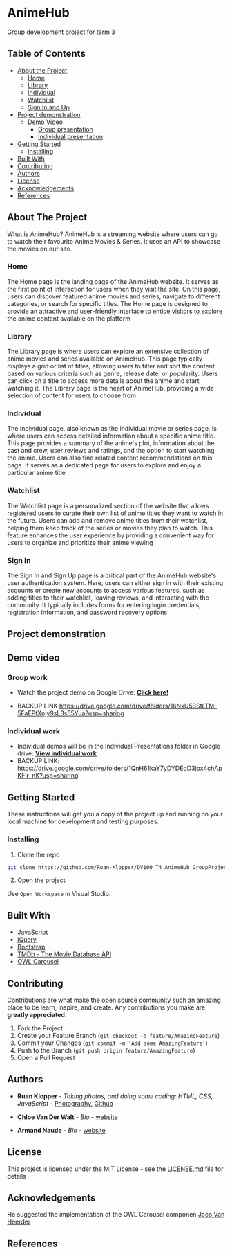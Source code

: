 # AnimeHub

Group development project for term 3

## Table of Contents

- [About the Project](#about-the-project)
  - [Home](#home)
  - [Library](#library)
  - [Individual](#individual)
  - [Watchlist](#watchlist)
  - [Sign In and Up](#signin)
- [Project demonstration](#project-demonstration)
  - [Demo Video](#demo-video)
    - [Group presentation](#group-work)
    - [Individual presentation](#individual-work)
- [Getting Started](#getting-started)
  - [Installing](#installing)
- [Built With](#built-with)
- [Contributing](#contributing)
- [Authors](#authors)
- [License](#license)
- [Acknowledgements](#acknowledgements)
- [References](#references)

## About The Project

What is AnimeHub?
AnimeHub is a streaming website where users can go to watch their favourite Anime Movies & Series. It uses an API to showcase the movies on our site.

### Home

The Home page is the landing page of the AnimeHub website. It serves as the first point of interaction for users when they visit the site. On this page, users can discover featured anime movies and series, navigate to different categories, or search for specific titles. The Home page is designed to provide an attractive and user-friendly interface to entice visitors to explore the anime content available on the platform

### Library

The Library page is where users can explore an extensive collection of anime movies and series available on AnimeHub. This page typically displays a grid or list of titles, allowing users to filter and sort the content based on various criteria such as genre, release date, or popularity. Users can click on a title to access more details about the anime and start watching it. The Library page is the heart of AnimeHub, providing a wide selection of content for users to choose from

### Individual

The Individual page, also known as the individual movie or series page, is where users can access detailed information about a specific anime title. This page provides a summary of the anime's plot, information about the cast and crew, user reviews and ratings, and the option to start watching the anime. Users can also find related content recommendations on this page. It serves as a dedicated page for users to explore and enjoy a particular anime title

### Watchlist

The Watchlist page is a personalized section of the website that allows registered users to curate their own list of anime titles they want to watch in the future. Users can add and remove anime titles from their watchlist, helping them keep track of the series or movies they plan to watch. This feature enhances the user experience by providing a convenient way for users to organize and prioritize their anime viewing

### Sign In

The Sign In and Sign Up page is a critical part of the AnimeHub website's user authentication system. Here, users can either sign in with their existing accounts or create new accounts to access various features, such as adding titles to their watchlist, leaving reviews, and interacting with the community. It typically includes forms for entering login credentials, registration information, and password recovery options

## Project demonstration

## Demo video
### Group work
- Watch the project demo on Google Drive:
  [**Click here!**](https://drive.google.com/drive/folders/16NxU53StLTM-5FaEPtXnjy9sL3s55Yua?usp=sharing)

- BACKUP LINK
  https://drive.google.com/drive/folders/16NxU53StLTM-5FaEPtXnjy9sL3s55Yua?usp=sharing

### Individual work
- Individual demos will be in the Individual Presentations folder in Google drive:
  [**View individual work**](https://drive.google.com/drive/folders/1QnH61kaY7yDYDEqD3jpx4chApKFlr_nK?usp=sharing)
- BACKUP LINK:
https://drive.google.com/drive/folders/1QnH61kaY7yDYDEqD3jpx4chApKFlr_nK?usp=sharing

## Getting Started

These instructions will get you a copy of the project up and running on your local machine for development and testing purposes.

### Installing

1. Clone the repo

```sh
git clone https://github.com/Ruan-Klopper/DV100_T4_AnimeHub_GroupProject
```

2. Open the project

Use `Open Workspace` in Visual Studio.

## Built With

- [JavaScript](https://developer.mozilla.org/en-US/docs/Web/JavaScript)
- [jQuery](https://jquery.com/)
- [Bootstrap](https://getbootstrap.com/)
- [TMDb - The Movie Database API](https://developer.themoviedb.org/reference/intro/getting-started)
- [OWL Carousel](https://owlcarousel2.github.io/OwlCarousel2/)

## Contributing

Contributions are what make the open source community such an amazing place to be learn, inspire, and create. Any contributions you make are **greatly appreciated**.

1. Fork the Project
2. Create your Feature Branch (`git checkout -b feature/AmazingFeature`)
3. Commit your Changes (`git commit -m 'Add some AmazingFeature'`)
4. Push to the Branch (`git push origin feature/AmazingFeature`)
5. Open a Pull Request

## Authors

- **Ruan Klopper** - _Taking photos, and doing some coding: HTML, CSS, JavaScript_ - [Photography](https://sites.google.com/view/ruan-klopper-photographyhy/home?authuser), [Github](https://github.com/Ruan-Klopper)

- **Chloe Van Der Walt** - _Bio_ - [website](website)

- **Armand Naude** - _Bio_ - [website](website)

## License

This project is licensed under the MIT License - see the [LICENSE.md](LICENSE.md) file for details

## Acknowledgements

He suggested the implementation of the OWL Carousel componen
[Jaco Van Heerder](https://github.com/jacovh01)

## References
